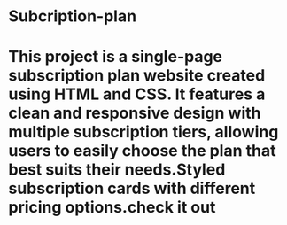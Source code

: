 # Subcription-plan
# This project is a single-page subscription plan website created using HTML and CSS. It features a clean and responsive design with multiple subscription tiers, allowing users to easily choose the plan that best suits their needs.Styled subscription cards with different pricing options.check it out
